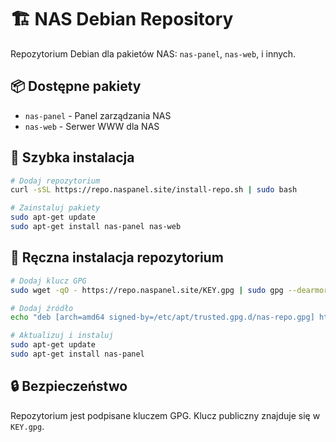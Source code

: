 # 🏗️ NAS Debian Repository

Repozytorium Debian dla pakietów NAS: `nas-panel`, `nas-web`, i innych.

## 📦 Dostępne pakiety

- `nas-panel` - Panel zarządzania NAS
- `nas-web` - Serwer WWW dla NAS

## 🚀 Szybka instalacja

```bash
# Dodaj repozytorium
curl -sSL https://repo.naspanel.site/install-repo.sh | sudo bash

# Zainstaluj pakiety
sudo apt-get update
sudo apt-get install nas-panel nas-web
```

## 🔧 Ręczna instalacja repozytorium

```bash
# Dodaj klucz GPG
sudo wget -qO - https://repo.naspanel.site/KEY.gpg | sudo gpg --dearmor -o /etc/apt/trusted.gpg.d/nas-repo.gpg

# Dodaj źródło
echo "deb [arch=amd64 signed-by=/etc/apt/trusted.gpg.d/nas-repo.gpg] https://repo.naspanel.site/ stable main" | sudo tee /etc/apt/sources.list.d/nas-repo.list

# Aktualizuj i instaluj
sudo apt-get update
sudo apt-get install nas-panel
```

## 🔒 Bezpieczeństwo

Repozytorium jest podpisane kluczem GPG. Klucz publiczny znajduje się w `KEY.gpg`.
